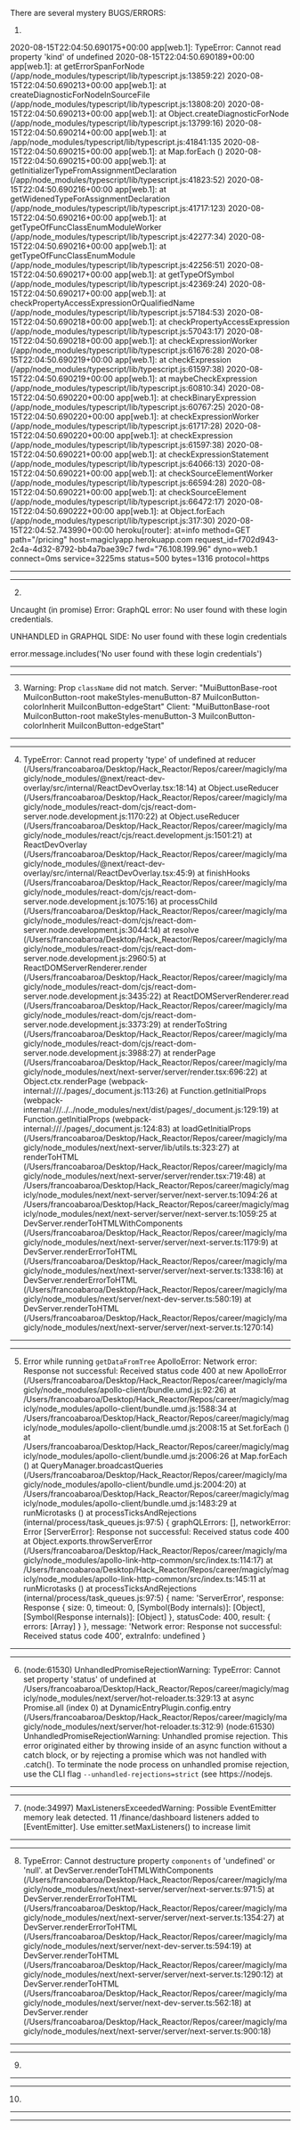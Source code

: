 There are several mystery BUGS/ERRORS:


1)

2020-08-15T22:04:50.690175+00:00 app[web.1]: TypeError: Cannot read property 'kind' of undefined
2020-08-15T22:04:50.690189+00:00 app[web.1]: at getErrorSpanForNode (/app/node_modules/typescript/lib/typescript.js:13859:22)
2020-08-15T22:04:50.690213+00:00 app[web.1]: at createDiagnosticForNodeInSourceFile (/app/node_modules/typescript/lib/typescript.js:13808:20)
2020-08-15T22:04:50.690213+00:00 app[web.1]: at Object.createDiagnosticForNode (/app/node_modules/typescript/lib/typescript.js:13799:16)
2020-08-15T22:04:50.690214+00:00 app[web.1]: at /app/node_modules/typescript/lib/typescript.js:41841:135
2020-08-15T22:04:50.690215+00:00 app[web.1]: at Map.forEach (<anonymous>)
2020-08-15T22:04:50.690215+00:00 app[web.1]: at getInitializerTypeFromAssignmentDeclaration (/app/node_modules/typescript/lib/typescript.js:41823:52)
2020-08-15T22:04:50.690216+00:00 app[web.1]: at getWidenedTypeForAssignmentDeclaration (/app/node_modules/typescript/lib/typescript.js:41717:123)
2020-08-15T22:04:50.690216+00:00 app[web.1]: at getTypeOfFuncClassEnumModuleWorker (/app/node_modules/typescript/lib/typescript.js:42277:34)
2020-08-15T22:04:50.690216+00:00 app[web.1]: at getTypeOfFuncClassEnumModule (/app/node_modules/typescript/lib/typescript.js:42256:51)
2020-08-15T22:04:50.690217+00:00 app[web.1]: at getTypeOfSymbol (/app/node_modules/typescript/lib/typescript.js:42369:24)
2020-08-15T22:04:50.690217+00:00 app[web.1]: at checkPropertyAccessExpressionOrQualifiedName (/app/node_modules/typescript/lib/typescript.js:57184:53)
2020-08-15T22:04:50.690218+00:00 app[web.1]: at checkPropertyAccessExpression (/app/node_modules/typescript/lib/typescript.js:57043:17)
2020-08-15T22:04:50.690218+00:00 app[web.1]: at checkExpressionWorker (/app/node_modules/typescript/lib/typescript.js:61676:28)
2020-08-15T22:04:50.690219+00:00 app[web.1]: at checkExpression (/app/node_modules/typescript/lib/typescript.js:61597:38)
2020-08-15T22:04:50.690219+00:00 app[web.1]: at maybeCheckExpression (/app/node_modules/typescript/lib/typescript.js:60810:34)
2020-08-15T22:04:50.690220+00:00 app[web.1]: at checkBinaryExpression (/app/node_modules/typescript/lib/typescript.js:60767:25)
2020-08-15T22:04:50.690220+00:00 app[web.1]: at checkExpressionWorker (/app/node_modules/typescript/lib/typescript.js:61717:28)
2020-08-15T22:04:50.690220+00:00 app[web.1]: at checkExpression (/app/node_modules/typescript/lib/typescript.js:61597:38)
2020-08-15T22:04:50.690221+00:00 app[web.1]: at checkExpressionStatement (/app/node_modules/typescript/lib/typescript.js:64066:13)
2020-08-15T22:04:50.690221+00:00 app[web.1]: at checkSourceElementWorker (/app/node_modules/typescript/lib/typescript.js:66594:28)
2020-08-15T22:04:50.690221+00:00 app[web.1]: at checkSourceElement (/app/node_modules/typescript/lib/typescript.js:66472:17)
2020-08-15T22:04:50.690222+00:00 app[web.1]: at Object.forEach (/app/node_modules/typescript/lib/typescript.js:317:30)
2020-08-15T22:04:52.743990+00:00 heroku[router]: at=info method=GET path="/pricing" host=magiclyapp.herokuapp.com request_id=f702d943-2c4a-4d32-8792-bb4a7bae39c7 fwd="76.108.199.96" dyno=web.1 connect=0ms service=3225ms status=500 bytes=1316 protocol=https

---------------------------------------------------------------------------
---------------------------------------------------------------------------

2)

Uncaught (in promise) Error: GraphQL error: No user found with these login credentials.

UNHANDLED in GRAPHQL SIDE: No user found with these login credentials

error.message.includes('No user found with these login credentials')

---------------------------------------------------------------------------
---------------------------------------------------------------------------

3) Warning: Prop `className` did not match. Server: "MuiButtonBase-root MuiIconButton-root makeStyles-menuButton-87 MuiIconButton-colorInherit MuiIconButton-edgeStart" Client: "MuiButtonBase-root MuiIconButton-root makeStyles-menuButton-3 MuiIconButton-colorInherit MuiIconButton-edgeStart"

---------------------------------------------------------------------------
---------------------------------------------------------------------------

4) TypeError: Cannot read property 'type' of undefined
    at reducer (/Users/francoabaroa/Desktop/Hack_Reactor/Repos/career/magicly/magicly/node_modules/@next/react-dev-overlay/src/internal/ReactDevOverlay.tsx:18:14)
    at Object.useReducer (/Users/francoabaroa/Desktop/Hack_Reactor/Repos/career/magicly/magicly/node_modules/react-dom/cjs/react-dom-server.node.development.js:1170:22)
    at Object.useReducer (/Users/francoabaroa/Desktop/Hack_Reactor/Repos/career/magicly/magicly/node_modules/react/cjs/react.development.js:1501:21)
    at ReactDevOverlay (/Users/francoabaroa/Desktop/Hack_Reactor/Repos/career/magicly/magicly/node_modules/@next/react-dev-overlay/src/internal/ReactDevOverlay.tsx:45:9)
    at finishHooks (/Users/francoabaroa/Desktop/Hack_Reactor/Repos/career/magicly/magicly/node_modules/react-dom/cjs/react-dom-server.node.development.js:1075:16)
    at processChild (/Users/francoabaroa/Desktop/Hack_Reactor/Repos/career/magicly/magicly/node_modules/react-dom/cjs/react-dom-server.node.development.js:3044:14)
    at resolve (/Users/francoabaroa/Desktop/Hack_Reactor/Repos/career/magicly/magicly/node_modules/react-dom/cjs/react-dom-server.node.development.js:2960:5)
    at ReactDOMServerRenderer.render (/Users/francoabaroa/Desktop/Hack_Reactor/Repos/career/magicly/magicly/node_modules/react-dom/cjs/react-dom-server.node.development.js:3435:22)
    at ReactDOMServerRenderer.read (/Users/francoabaroa/Desktop/Hack_Reactor/Repos/career/magicly/magicly/node_modules/react-dom/cjs/react-dom-server.node.development.js:3373:29)
    at renderToString (/Users/francoabaroa/Desktop/Hack_Reactor/Repos/career/magicly/magicly/node_modules/react-dom/cjs/react-dom-server.node.development.js:3988:27)
    at renderPage (/Users/francoabaroa/Desktop/Hack_Reactor/Repos/career/magicly/magicly/node_modules/next/next-server/server/render.tsx:696:22)
    at Object.ctx.renderPage (webpack-internal:///./pages/_document.js:113:26)
    at Function.getInitialProps (webpack-internal:///../../node_modules/next/dist/pages/_document.js:129:19)
    at Function.getInitialProps (webpack-internal:///./pages/_document.js:124:83)
    at loadGetInitialProps (/Users/francoabaroa/Desktop/Hack_Reactor/Repos/career/magicly/magicly/node_modules/next/next-server/lib/utils.ts:323:27)
    at renderToHTML (/Users/francoabaroa/Desktop/Hack_Reactor/Repos/career/magicly/magicly/node_modules/next/next-server/server/render.tsx:719:48)
    at /Users/francoabaroa/Desktop/Hack_Reactor/Repos/career/magicly/magicly/node_modules/next/next-server/server/next-server.ts:1094:26
    at /Users/francoabaroa/Desktop/Hack_Reactor/Repos/career/magicly/magicly/node_modules/next/next-server/server/next-server.ts:1059:25
    at DevServer.renderToHTMLWithComponents (/Users/francoabaroa/Desktop/Hack_Reactor/Repos/career/magicly/magicly/node_modules/next/next-server/server/next-server.ts:1179:9)
    at DevServer.renderErrorToHTML (/Users/francoabaroa/Desktop/Hack_Reactor/Repos/career/magicly/magicly/node_modules/next/next-server/server/next-server.ts:1338:16)
    at DevServer.renderErrorToHTML (/Users/francoabaroa/Desktop/Hack_Reactor/Repos/career/magicly/magicly/node_modules/next/server/next-dev-server.ts:580:19)
    at DevServer.renderToHTML (/Users/francoabaroa/Desktop/Hack_Reactor/Repos/career/magicly/magicly/node_modules/next/next-server/server/next-server.ts:1270:14)

---------------------------------------------------------------------------
---------------------------------------------------------------------------

5) Error while running `getDataFromTree` ApolloError: Network error: Response not successful: Received status code 400
    at new ApolloError (/Users/francoabaroa/Desktop/Hack_Reactor/Repos/career/magicly/magicly/node_modules/apollo-client/bundle.umd.js:92:26)
    at /Users/francoabaroa/Desktop/Hack_Reactor/Repos/career/magicly/magicly/node_modules/apollo-client/bundle.umd.js:1588:34
    at /Users/francoabaroa/Desktop/Hack_Reactor/Repos/career/magicly/magicly/node_modules/apollo-client/bundle.umd.js:2008:15
    at Set.forEach (<anonymous>)
    at /Users/francoabaroa/Desktop/Hack_Reactor/Repos/career/magicly/magicly/node_modules/apollo-client/bundle.umd.js:2006:26
    at Map.forEach (<anonymous>)
    at QueryManager.broadcastQueries (/Users/francoabaroa/Desktop/Hack_Reactor/Repos/career/magicly/magicly/node_modules/apollo-client/bundle.umd.js:2004:20)
    at /Users/francoabaroa/Desktop/Hack_Reactor/Repos/career/magicly/magicly/node_modules/apollo-client/bundle.umd.js:1483:29
    at runMicrotasks (<anonymous>)
    at processTicksAndRejections (internal/process/task_queues.js:97:5) {
  graphQLErrors: [],
  networkError: Error [ServerError]: Response not successful: Received status code 400
      at Object.exports.throwServerError (/Users/francoabaroa/Desktop/Hack_Reactor/Repos/career/magicly/magicly/node_modules/apollo-link-http-common/src/index.ts:114:17)
      at /Users/francoabaroa/Desktop/Hack_Reactor/Repos/career/magicly/magicly/node_modules/apollo-link-http-common/src/index.ts:145:11
      at runMicrotasks (<anonymous>)
      at processTicksAndRejections (internal/process/task_queues.js:97:5) {
    name: 'ServerError',
    response: Response {
      size: 0,
      timeout: 0,
      [Symbol(Body internals)]: [Object],
      [Symbol(Response internals)]: [Object]
    },
    statusCode: 400,
    result: { errors: [Array] }
  },
  message: 'Network error: Response not successful: Received status code 400',
  extraInfo: undefined
}

---------------------------------------------------------------------------
---------------------------------------------------------------------------

6) (node:61530) UnhandledPromiseRejectionWarning: TypeError: Cannot set property 'status' of undefined
    at /Users/francoabaroa/Desktop/Hack_Reactor/Repos/career/magicly/magicly/node_modules/next/server/hot-reloader.ts:329:13
    at async Promise.all (index 0)
    at DynamicEntryPlugin.config.entry (/Users/francoabaroa/Desktop/Hack_Reactor/Repos/career/magicly/magicly/node_modules/next/server/hot-reloader.ts:312:9)
(node:61530) UnhandledPromiseRejectionWarning: Unhandled promise rejection. This error originated either by throwing inside of an async function without a catch block, or by rejecting a promise which was not handled with .catch(). To terminate the node process on unhandled promise rejection, use the CLI flag `--unhandled-rejections=strict` (see https://nodejs.

---------------------------------------------------------------------------
---------------------------------------------------------------------------

7) (node:34997) MaxListenersExceededWarning: Possible EventEmitter memory leak detected. 11 /finance/dashboard listeners added to [EventEmitter]. Use emitter.setMaxListeners() to increase limit

---------------------------------------------------------------------------
---------------------------------------------------------------------------

8) TypeError: Cannot destructure property `components` of 'undefined' or 'null'.
    at DevServer.renderToHTMLWithComponents (/Users/francoabaroa/Desktop/Hack_Reactor/Repos/career/magicly/magicly/node_modules/next/next-server/server/next-server.ts:971:5)
    at DevServer.renderErrorToHTML (/Users/francoabaroa/Desktop/Hack_Reactor/Repos/career/magicly/magicly/node_modules/next/next-server/server/next-server.ts:1354:27)
    at DevServer.renderErrorToHTML (/Users/francoabaroa/Desktop/Hack_Reactor/Repos/career/magicly/magicly/node_modules/next/server/next-dev-server.ts:594:19)
    at DevServer.renderToHTML (/Users/francoabaroa/Desktop/Hack_Reactor/Repos/career/magicly/magicly/node_modules/next/next-server/server/next-server.ts:1290:12)
    at DevServer.renderToHTML (/Users/francoabaroa/Desktop/Hack_Reactor/Repos/career/magicly/magicly/node_modules/next/server/next-dev-server.ts:562:18)
    at DevServer.render (/Users/francoabaroa/Desktop/Hack_Reactor/Repos/career/magicly/magicly/node_modules/next/next-server/server/next-server.ts:900:18)

---------------------------------------------------------------------------
---------------------------------------------------------------------------

9)

---------------------------------------------------------------------------
---------------------------------------------------------------------------

10)

---------------------------------------------------------------------------
---------------------------------------------------------------------------

